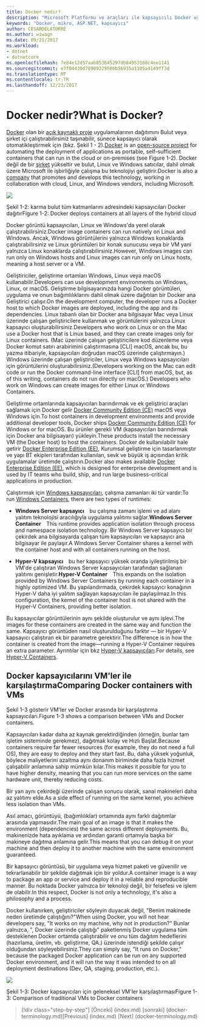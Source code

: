 ```yaml
---
title: Docker nedir?
description: "Microsoft Platformu ve araçları ile kapsayıcılı Docker uygulama yaşam döngüsü"
keywords: "Docker, mikro, ASP.NET, kapsayıcı"
author: CESARDELATORRE
ms.author: wiwagn
ms.date: 09/21/2017
ms.workload:
- dotnet
- dotnetcore
ms.openlocfilehash: 7e84e12d57aab853645297db84953160c4ee1141
ms.sourcegitcommit: e7f04439d78909229506b56935a1105a4149ff3d
ms.translationtype: MT
ms.contentlocale: tr-TR
ms.lasthandoff: 12/23/2017
---
```

# <a name="what-is-docker"></a><span data-ttu-id="af8b9-104">Docker nedir?</span><span class="sxs-lookup"><span data-stu-id="af8b9-104">What is Docker?</span></span>

<span data-ttu-id="af8b9-105">[Docker](https://www.docker.com/) olan bir [açık kaynaklı proje](https://github.com/docker/docker) uygulamalarının dağıtımını Bulut veya şirket içi çalıştırabilirsiniz taşınabilir, sünece kapsayıcı olarak otomatikleştirmek için (bkz. Şekil 1 - 2).</span><span class="sxs-lookup"><span data-stu-id="af8b9-105">[Docker](https://www.docker.com/) is an [open-source project](https://github.com/docker/docker) for automating the deployment of applications as portable, self-sufficient containers that can run in the cloud or on-premises (see Figure 1-2).</span></span> <span data-ttu-id="af8b9-106">Docker değil de bir [şirket](https://www.docker.com/) yükseltir ve bulut, Linux ve Windows satıcılar, dahil olmak üzere Microsoft ile işbirliğiyle çalışma bu teknolojiyi geliştirir.</span><span class="sxs-lookup"><span data-stu-id="af8b9-106">Docker is also a [company](https://www.docker.com/) that promotes and develops this technology, working in collaboration with cloud, Linux, and Windows vendors, including Microsoft.</span></span>

![](./media/image2.png)

<span data-ttu-id="af8b9-107">Şekil 1-2: karma bulut tüm katmanlarını adresindeki kapsayıcıları Docker dağıtır</span><span class="sxs-lookup"><span data-stu-id="af8b9-107">Figure 1-2: Docker deploys containers at all layers of the hybrid cloud</span></span>

<span data-ttu-id="af8b9-108">Docker görüntü kapsayıcıları, Linux ve Windows'da yerel olarak çalıştırabilirsiniz.</span><span class="sxs-lookup"><span data-stu-id="af8b9-108">Docker image containers can run natively on Linux and Windows.</span></span> <span data-ttu-id="af8b9-109">Ancak, Windows görüntülerini yalnızca Windows konaklarda çalıştırabilirsiniz ve Linux görüntüleri bir konak sunucusu veya bir VM yani yalnızca Linux konaklarda çalıştırabilirsiniz.</span><span class="sxs-lookup"><span data-stu-id="af8b9-109">However, Windows images can run only on Windows hosts and Linux images can run only on Linux hosts, meaning a host server or a VM.</span></span>

<span data-ttu-id="af8b9-110">Geliştiriciler, geliştirme ortamları Windows, Linux veya macOS kullanabilir.</span><span class="sxs-lookup"><span data-stu-id="af8b9-110">Developers can use development environments on Windows, Linux, or macOS.</span></span> <span data-ttu-id="af8b9-111">Geliştirme bilgisayarınızda hangi Docker görüntüleri, uygulama ve onun bağımlılıklarını dahil olmak üzere dağıtılan bir Docker ana Geliştirici çalışır.</span><span class="sxs-lookup"><span data-stu-id="af8b9-111">On the development computer, the developer runs a Docker host to which Docker images are deployed, including the app and its dependencies.</span></span> <span data-ttu-id="af8b9-112">Linux tabanlı olan bir Docker ana bilgisayar Mac veya Linux üzerinde çalışan geliştiricilere kullanmak ve görüntülerini yalnızca Linux kapsayıcı oluşturabilirsiniz.</span><span class="sxs-lookup"><span data-stu-id="af8b9-112">Developers who work on Linux or on the Mac use a Docker host that is Linux based, and they can create images only for Linux containers.</span></span> <span data-ttu-id="af8b9-113">(Mac üzerinde çalışan geliştiricilere kod düzenleme veya Docker komut satırı arabirimini çalıştırmasına \[CLI\] macOS, ancak bu, bu yazma itibariyle, kapsayıcıları doğrudan macOS üzerinde çalıştırmayın.) Windows üzerinde çalışan geliştiriciler, Linux veya Windows kapsayıcıları için görüntülerini oluşturabilirsiniz.</span><span class="sxs-lookup"><span data-stu-id="af8b9-113">(Developers working on the Mac can edit code or run the Docker command-line interface \[CLI\] from macOS, but, as of this writing, containers do not run directly on macOS.) Developers who work on Windows can create images for either Linux or Windows Containers.</span></span>

<span data-ttu-id="af8b9-114">Geliştirme ortamlarında kapsayıcıları barındırmak ve ek geliştirici araçları sağlamak için Docker gelir [Docker Community Edition (CE)](https://www.docker.com/community-edition) macOS veya Windows için.</span><span class="sxs-lookup"><span data-stu-id="af8b9-114">To host containers in development environments and provide additional developer tools, Docker ships [Docker Community Edition (CE)](https://www.docker.com/community-edition) for Windows or for macOS.</span></span> <span data-ttu-id="af8b9-115">Bu ürünler gerekli VM (kapsayıcıları barındırmak için Docker ana bilgisayarı) yükleyin.</span><span class="sxs-lookup"><span data-stu-id="af8b9-115">These products install the necessary VM (the Docker host) to host the containers.</span></span> <span data-ttu-id="af8b9-116">Docker de kullanılabilir hale getirir [Docker Enterprise Edition (EE)](https://www.docker.com/enterprise-edition), Kurumsal geliştirme için tasarlanmıştır ve yapı BT ekipleri tarafından kullanılan, sevk ve büyük iş açısından kritik uygulamalar üretimde çalıştırın.</span><span class="sxs-lookup"><span data-stu-id="af8b9-116">Docker also makes available [Docker Enterprise Edition (EE)](https://www.docker.com/enterprise-edition), which is designed for enterprise development and is used by IT teams who build, ship, and run large business-critical applications in production.</span></span>

<span data-ttu-id="af8b9-117">Çalıştırmak için [Windows kapsayıcıları](https://msdn.microsoft.com/en-us/virtualization/windowscontainers/about/about_overview), çalışma zamanları iki tür vardır:</span><span class="sxs-lookup"><span data-stu-id="af8b9-117">To run [Windows Containers](https://msdn.microsoft.com/en-us/virtualization/windowscontainers/about/about_overview), there are two types of runtimes:</span></span>

-   <span data-ttu-id="af8b9-118">**Windows Server kapsayıcı** bu çalışma zamanı işlemi ve ad alanı yalıtım teknolojisi aracılığıyla uygulama yalıtımı sağlar.</span><span class="sxs-lookup"><span data-stu-id="af8b9-118">**Windows Server Container** This runtime provides application isolation through process and namespace isolation technology.</span></span> <span data-ttu-id="af8b9-119">Bir Windows Server kapsayıcı bir çekirdek ana bilgisayarda çalışan tüm kapsayıcıları ve kapsayıcı ana bilgisayar ile paylaşır.</span><span class="sxs-lookup"><span data-stu-id="af8b9-119">A Windows Server Container shares a kernel with the container host and with all containers running on the host.</span></span>

-   <span data-ttu-id="af8b9-120">**Hyper-V kapsayıcı** bu her kapsayıcı yüksek oranda iyileştirilmiş bir VM'de çalıştıran Windows Server kapsayıcıları tarafından sağlanan yalıtımı genişletir.</span><span class="sxs-lookup"><span data-stu-id="af8b9-120">**Hyper-V Container** This expands on the isolation provided by Windows Server Containers by running each container in a highly optimized VM.</span></span> <span data-ttu-id="af8b9-121">Bu yapılandırmada, çekirdek kapsayıcı konağının Hyper-V daha iyi yalıtım sağlayan kapsayıcıları ile paylaşılmaz.</span><span class="sxs-lookup"><span data-stu-id="af8b9-121">In this configuration, the kernel of the container host is not shared with the Hyper-V Containers, providing better isolation.</span></span>

<span data-ttu-id="af8b9-122">Bu kapsayıcılar görüntülerinin aynı şekilde oluşturulur ve aynı işlevi.</span><span class="sxs-lookup"><span data-stu-id="af8b9-122">The images for these containers are created in the same way and function the same.</span></span> <span data-ttu-id="af8b9-123">Kapsayıcı görüntüden nasıl oluşturulduğunu farktır — bir Hyper-V kapsayıcı çalıştıran ek bir parametre gerektirir.</span><span class="sxs-lookup"><span data-stu-id="af8b9-123">The difference is in how the container is created from the image—running a Hyper-V Container requires an extra parameter.</span></span> <span data-ttu-id="af8b9-124">Ayrıntılar için bkz [Hyper-V kapsayıcıları](https://msdn.microsoft.com/en-us/virtualization/windowscontainers/about/about_overview).</span><span class="sxs-lookup"><span data-stu-id="af8b9-124">For details, see [Hyper-V Containers](https://msdn.microsoft.com/en-us/virtualization/windowscontainers/about/about_overview).</span></span>

## <a name="comparing-docker-containers-with-vms"></a><span data-ttu-id="af8b9-125">Docker kapsayıcılarını VM'ler ile karşılaştırma</span><span class="sxs-lookup"><span data-stu-id="af8b9-125">Comparing Docker containers with VMs</span></span>

<span data-ttu-id="af8b9-126">Şekil 1-3 gösterir VM'ler ve Docker arasında bir karşılaştırma kapsayıcıları.</span><span class="sxs-lookup"><span data-stu-id="af8b9-126">Figure 1-3 shows a comparison between VMs and Docker containers.</span></span>

<span data-ttu-id="af8b9-127">Kapsayıcıları kadar daha az kaynak gerektirdiğinden (örneğin, bunlar tam işletim sisteminde gerekmez), dağıtmak kolay ve Hızlı Başlat.</span><span class="sxs-lookup"><span data-stu-id="af8b9-127">Because containers require far fewer resources (for example, they do not need a full OS), they are easy to deploy and they start fast.</span></span> <span data-ttu-id="af8b9-128">Bu, daha yüksek yoğunluk, böylece maliyetlerini azaltma aynı donanım biriminde daha fazla hizmet çalışabilir anlamına sahip mümkün kılar.</span><span class="sxs-lookup"><span data-stu-id="af8b9-128">This makes it possible for you to have higher density, meaning that you can run more services on the same hardware unit, thereby reducing costs.</span></span>

<span data-ttu-id="af8b9-129">Bir yan aynı çekirdeği üzerinde çalışan sonucu olarak, sanal makineleri daha az yalıtımı elde.</span><span class="sxs-lookup"><span data-stu-id="af8b9-129">As a side effect of running on the same kernel, you achieve less isolation than VMs.</span></span>

<span data-ttu-id="af8b9-130">Asıl amacı, görüntüyü, (bağımlılıklar) ortamında aynı farklı dağıtımlar arasında yapmasıdır.</span><span class="sxs-lookup"><span data-stu-id="af8b9-130">The main goal of an image is that it makes the environment (dependencies) the same across different deployments.</span></span> <span data-ttu-id="af8b9-131">Bu, makinenizde hata ayıklama ve ardından garanti ortamıyla başka bir makineye dağıtma anlamına gelir.</span><span class="sxs-lookup"><span data-stu-id="af8b9-131">This means that you can debug it on your machine and then deploy it to another machine with the same environment guaranteed.</span></span>

<span data-ttu-id="af8b9-132">Bir kapsayıcı görüntüsü, bir uygulama veya hizmet paketi ve güvenilir ve tekrarlanabilir bir şekilde dağıtmak için bir yoldur.</span><span class="sxs-lookup"><span data-stu-id="af8b9-132">A container image is a way to package an app or service and deploy it in a reliable and reproducible manner.</span></span> <span data-ttu-id="af8b9-133">Bu noktada Docker yalnızca bir teknoloji değil, bir felsefesi ve işlem de olabilir.</span><span class="sxs-lookup"><span data-stu-id="af8b9-133">In this respect, Docker is not only a technology, it's also a philosophy and a process.</span></span>

<span data-ttu-id="af8b9-134">Docker kullanırken, geliştiriciler söyleyin duyacak değil, "Benim makinede neden üretimde çalıştığını?"</span><span class="sxs-lookup"><span data-stu-id="af8b9-134">When using Docker, you will not hear developers say, "It works on my machine, why not in production?"</span></span> <span data-ttu-id="af8b9-135">Bunlar yalnızca, ", Docker üzerinde çalıştığı" paketlenmiş Docker uygulama tüm desteklenen Docker ortamda çalıştırabilir ve onu tüm dağıtım hedeflerini (hazırlama, üretim, vb. geliştirme, QA.) üzerinde istendiği şekilde çalışır olduğundan söyleyebilirsiniz.</span><span class="sxs-lookup"><span data-stu-id="af8b9-135">They can simply say, "It runs on Docker," because the packaged Docker application can be run on any supported Docker environment, and it will run the way it was intended to on all deployment destinations (Dev, QA, staging, production, etc.).</span></span>

![](./media/image3.png)

<span data-ttu-id="af8b9-136">Şekil 1-3: Docker kapsayıcıları için geleneksel VM'ler karşılaştırması</span><span class="sxs-lookup"><span data-stu-id="af8b9-136">Figure 1-3: Comparison of traditional VMs to Docker containers</span></span>


>[!div class="step-by-step"]
<span data-ttu-id="af8b9-137">[Önceki] (index.md) [sonraki] (docker-terminology.md)</span><span class="sxs-lookup"><span data-stu-id="af8b9-137">[Previous] (index.md) [Next] (docker-terminology.md)</span></span>
